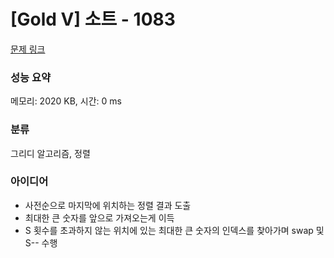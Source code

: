 # [Gold V] 소트 - 1083 

[문제 링크](https://www.acmicpc.net/problem/1083) 

### 성능 요약

메모리: 2020 KB, 시간: 0 ms

### 분류

그리디 알고리즘, 정렬

### 아이디어

- 사전순으로 마지막에 위치하는 정렬 결과 도출
- 최대한 큰 숫자를 앞으로 가져오는게 이득
- S 횟수를 초과하지 않는 위치에 있는 최대한 큰 숫자의 인덱스를 찾아가며 swap 및 S-- 수행
